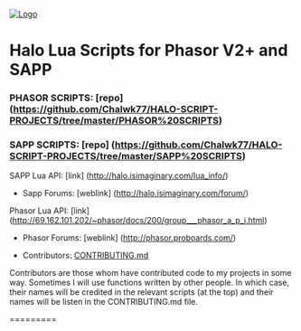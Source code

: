 [![Logo](http://i.imgur.com/0ouykdp.png)](https://github.com/Chalwk77)

# Halo Lua Scripts for Phasor V2+ and SAPP

### PHASOR SCRIPTS: [repo] (https://github.com/Chalwk77/HALO-SCRIPT-PROJECTS/tree/master/PHASOR%20SCRIPTS)
### SAPP SCRIPTS: [repo] (https://github.com/Chalwk77/HALO-SCRIPT-PROJECTS/tree/master/SAPP%20SCRIPTS)
SAPP Lua API: [link] (http://halo.isimaginary.com/lua_info/)
* Sapp Forums: [weblink] (http://halo.isimaginary.com/forum/)

Phasor Lua API: [link] (http://69.162.101.202/~phasor/docs/200/group___phasor_a_p_i.html)
* Phasor Forums: [weblink] (http://phasor.proboards.com/)


* Contributors: [CONTRIBUTING.md](https://github.com/Chalwk77/Halo-Scripts-Phasor-V2-/blob/master/CONTRIBUTING.md)

Contributors are those whom have contributed code to my projects in some way. Sometimes I will use functions written by other people. In which case, their names will be credited in the relevant scripts (at the top) and their names will be listen in the CONTRIBUTING.md file.


=========
